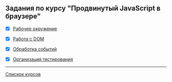 ## Задания по курсу "Продвинутый JavaScript в браузере"
- [x] [Рабочее окружение](https://github.com/TomSG03/ahj-env2)
- [x] [Работа с DOM](https://github.com/TomSG03/ahj-dom-move)
- [x] [Обработка событий](https://github.com/TomSG03/ahj-event-goblin)
- [x] [Организация тестирования](https://github.com/TomSG03/ahj-testing-validator-v2)


---
[Спискок курсов](https://github.com/TomSG03/Training-in-Netology)
